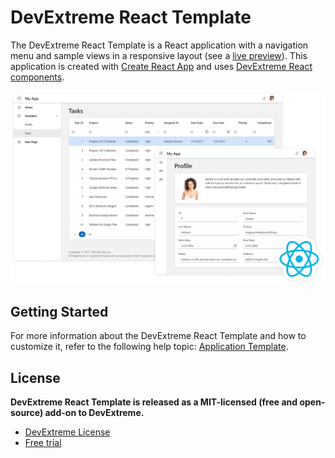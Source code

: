 # DevExtreme React Template

The DevExtreme React Template is a React application with a navigation menu and sample views in a responsive layout (see a [live preview](https://devexpress.github.io/devextreme-react-template)). This application is created with [Create React App](https://create-react-app.dev/) and uses [DevExtreme React components](https://js.devexpress.com/Documentation/Guide/React_Components/DevExtreme_React_Components/).

![DevExtreme-React-Template](react-template.png)

## Getting Started

For more information about the DevExtreme React Template and how to customize it, refer to the following help topic: [Application Template](https://js.devexpress.com/Documentation/Guide/React_Components/Application_Template/).

## License

**DevExtreme React Template is released as a MIT-licensed (free and open-source) add-on to DevExtreme.**

- [DevExtreme License](https://js.devexpress.com/Licensing/)
- [Free trial](http://js.devexpress.com/Buy/)